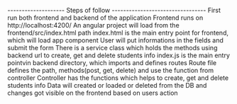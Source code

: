 -------------------- Steps of follow ---------------------------------
First run both frontend and backend of the application
Frontend runs on http://localhost:4200/
An angular project will load from the frontend/src/index.html path
index.html is the main entry point for frontend, which will load app component
User will put informations in the fields and submit the form
There is a service class which holds the methods using backend url to create, get and delete students info
index.js is the main entry pointvin backend directory, which imports and defines routes
Route file defines the path, methods(post, get, delete) and use the function from controller
Controller has the functions which helps to create, get and delete students info
Data will created or loaded or deleted from the DB and changes got visible on the frontend based on users action
